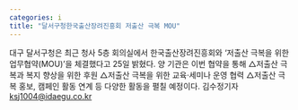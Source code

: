 ```yaml
---
categories: i
title: "달서구청한국출산장려진흥회 저출산 극복 MOU"
---
```

대구 달서구청은 최근 청사 5층 회의실에서 한국출산장려진흥회와 ‘저출산 극복을 위한 업무협약(MOU)’을 체결했다고 25일 밝혔다. 양 기관은 이번 협약을 통해 △저출산 극복과 복지 향상을 위한 후원 △저출산 극복을 위한 교육·세미나 운영 협력 △저출산 극복 홍보, 캠페인 활동 연계 등 다양한 활동을 펼칠 예정이다. 김수정기자 ksj1004@idaegu.co.kr